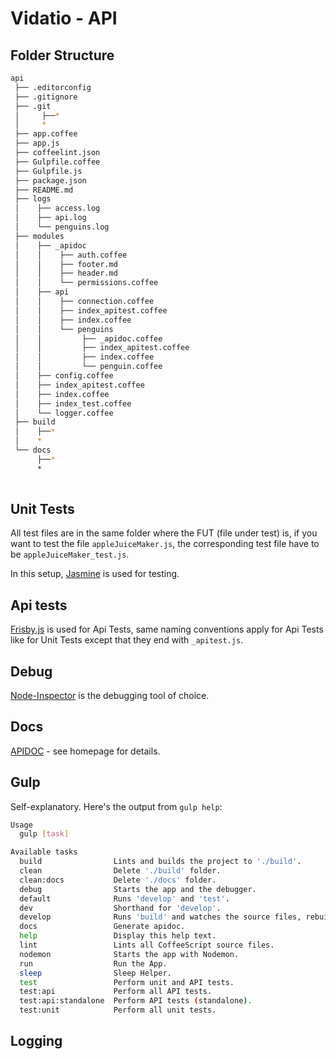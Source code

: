 # Vidatio - API

## Folder Structure

```sh
api
 ├── .editorconfig
 ├── .gitignore
 ├── .git
 │     ├──*
 │     *
 ├── app.coffee
 ├── app.js
 ├── coffeelint.json
 ├── Gulpfile.coffee
 ├── Gulpfile.js
 ├── package.json
 ├── README.md
 ├── logs
 │    ├── access.log
 │    ├── api.log
 │    └── penguins.log
 ├── modules
 │    ├── _apidoc                           
 │    │    ├── auth.coffee
 │    │    ├── footer.md
 │    │    ├── header.md
 │    │    └── permissions.coffee
 │    ├── api
 │    │    ├── connection.coffee
 │    │    ├── index_apitest.coffee
 │    │    ├── index.coffee
 │    │    └── penguins
 │    │         ├── _apidoc.coffee
 │    │         ├── index_apitest.coffee
 │    │         ├── index.coffee
 │    │         └── penguin.coffee
 │    ├── config.coffee
 │    ├── index_apitest.coffee
 │    ├── index.coffee
 │    ├── index_test.coffee
 │    └── logger.coffee
 ├── build
 │    ├──*
 │    *
 └── docs
      ├──*
      *
 
```

## Unit Tests
All test files are in the same folder where the FUT (file under test) is, if you want to test the file `appleJuiceMaker.js`, the corresponding test file have to be `appleJuiceMaker_test.js`.

In this setup, [Jasmine](http://jasmine.github.io/) is used for testing.

## Api tests
[Frisby.js](frisbyjs.com) is used for Api Tests, same naming conventions apply for Api Tests like for Unit Tests except that they end with `_apitest.js`. 

## Debug
[Node-Inspector](https://github.com/node-inspector/node-inspector) is the debugging tool of choice.

## Docs
[APIDOC](http://apidocjs.com/) - see homepage for details.

## Gulp
Self-explanatory. Here's the output from `gulp help`:

```sh
Usage
  gulp [task]

Available tasks
  build                Lints and builds the project to './build'.
  clean                Delete './build' folder.
  clean:docs           Delete './docs' folder.
  debug                Starts the app and the debugger.
  default              Runs 'develop' and 'test'.
  dev                  Shorthand for 'develop'.
  develop              Runs 'build' and watches the source files, rebuilds and starts tests on change, starts the debugger.
  docs                 Generate apidoc.
  help                 Display this help text.
  lint                 Lints all CoffeeScript source files.
  nodemon              Starts the app with Nodemon.
  run                  Run the App.
  sleep                Sleep Helper.
  test                 Perform unit and API tests.
  test:api             Perform all API tests.
  test:api:standalone  Perform API tests (standalone).
  test:unit            Perform all unit tests.
```

## Logging
